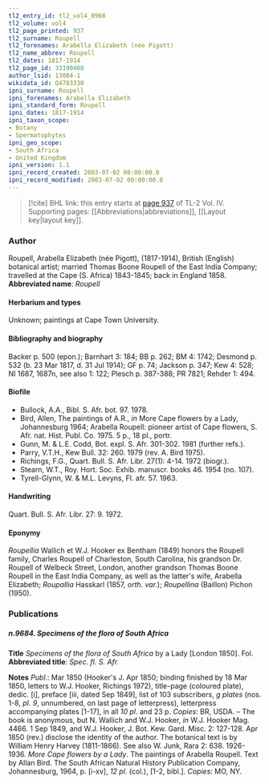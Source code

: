 ```yaml
---
tl2_entry_id: tl2_vol4_0968
tl2_volume: vol4
tl2_page_printed: 937
tl2_surname: Roupell
tl2_forenames: Arabella Elizabeth (née Pigott)
tl2_name_abbrev: Roupell
tl2_dates: 1817-1914
tl2_page_id: 33190408
author_lsid: 13084-1
wikidata_id: Q4783330
ipni_surname: Roupell
ipni_forenames: Arabella Elizabeth
ipni_standard_form: Roupell
ipni_dates: 1817-1914
ipni_taxon_scope: 
- Botany
- Spermatophytes
ipni_geo_scope: 
- South Africa
- United Kingdom
ipni_version: 1.1
ipni_record_created: 2003-07-02 00:00:00.0
ipni_record_modified: 2003-07-02 00:00:00.0
---
```



> [!cite] BHL link: this entry starts at [page 937](https://www.biodiversitylibrary.org/page/33190408) of TL-2 Vol. IV.
> Supporting pages: [[Abbreviations|abbreviations]], [[Layout key|layout key]].

### Author

Roupell, Arabella Elizabeth (née Pigott), (1817-1914), British (English) botanical artist; married Thomas Boone Roupell of the East India Company; travelled at the Cape (S. Africa) 1843-1845; back in England 1858. 
**Abbreviated name**: *Roupell*

#### Herbarium and types

Unknown; paintings at Cape Town University.

#### Bibliography and biography

Backer p. 500 (epon.); Barnhart 3: 184; BB p. 262; BM 4: 1742; Desmond p. 532 (b. 23 Mar 1817, d. 31 Jul 1914); GF p. 74; Jackson p. 347; Kew 4: 528; NI 1687, 1687n, see also 1: 122; Plesch p. 387-388; PR 7821; Rehder 1: 494.

#### Biofile

- Bullock, A.A., Bibl. S. Afr. bot. 97. 1978.
- Bird, Allen, The paintings of A.R., *in* More Cape flowers by a Lady, Johannesburg 1964; Arabella Roupell: pioneer artist of Cape flowers, S. Afr. nat. Hist. Publ. Co. 1975. 5 p., 18 pl., portr.
- Gunn, M. & L.E. Codd, Bot. expl. S. Afr. 301-302. 1981 (further refs.).
- Parry, V.T.H., Kew Bull. 32: 260. 1979 (rev. A. Bird 1975).
- Richings, F.G., Quart. Bull. S. Afr. Libr. 27(1): 4-14. 1972 (biogr.).
- Stearn, W.T., Roy. Hort. Soc. Exhib. manuscr. books 46. 1954 (no. 107).
- Tyrell-Glynn, W. & M.L. Levyns, Fl. afr. 57. 1963.

#### Handwriting

Quart. Bull. S. Afr. Libr. 27: 9. 1972.

#### Eponymy

*Roupellia* Wallich et W.J. Hooker ex Bentham (1849) honors the Roupell family, Charles Roupell of Charleston, South Carolina, his grandson Dr. Roupell of Welbeck Street, London, another grandson Thomas Boone Roupell in the East India Company, as well as the latter's wife, Arabella Elizabeth; *Roupallia* Hasskarl (1857, *orth. var.*); *Roupellina* (Baillon) Pichon (1950).

### Publications

##### n.9684. Specimens of the flora of South Africa

**Title**
*Specimens of the flora of South Africa* by a Lady \[London 1850\]. Fol.
**Abbreviated title**: *Spec. fl. S. Afr.*

**Notes**
*Publ*.: Mar 1850 (Hooker's J. Apr 1850; binding finished by 18 Mar 1850, letters to W.J. Hooker, Richings 1972), title-page (coloured plate), dedic. \[i\], preface \[iii, dated Sep 1849\], list of 103 subscribers, *g plates* (nos. 1-8, *pl. 9*, unnumbered, on last page of letterpress), letterpress accompanying plates \[1-17\], in all *10 pl*. and 23 p. *Copies*: BR, USDA. – The book is anonymous, but N. Wallich and W.J. Hooker, *in* W.J. Hooker Mag. 4466. 1 Sep 1849, and W.J. Hooker, J. Bot. Kew. Gard. Misc. 2: 127-128. Apr 1850 (rev.) disclose the identity of the author. The botanical text is by William Henry Harvey (1811-1866). See also W. Junk, Rara 2: 638. 1926-1936.
*More Cape flowers by a Lady*. The paintings of Arabella Roupell. Text by Allan Bird. The South African Natural History Publication Company, Johannesburg, 1964, p. \[i-xv\], *12 pl*. (col.), \[1-2, bibl.\]. *Copies*: MO, NY.


